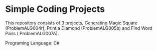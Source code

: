 <h1>Simple Coding Projects</h1>

<p>This repository consists of 3 projects, Generating Magic Square (ProblemALG004r), Print a Diamond (ProblemALG005b) and Find Word Pairs ( ProblemALG007A).</p>

<p>Programing Language: C#</p>
